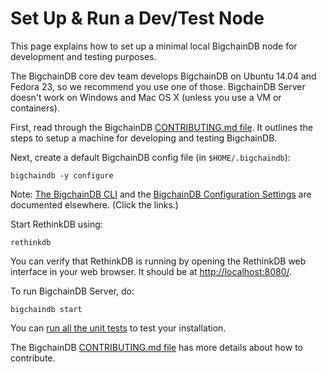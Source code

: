 # Set Up & Run a Dev/Test Node

This page explains how to set up a minimal local BigchainDB node for development and testing purposes.

The BigchainDB core dev team develops BigchainDB on Ubuntu 14.04 and Fedora 23, so we recommend you use one of those. BigchainDB Server doesn't work on Windows and Mac OS X (unless you use a VM or containers).

First, read through the BigchainDB [CONTRIBUTING.md file](https://github.com/bigchaindb/bigchaindb/blob/master/CONTRIBUTING.md). It outlines the steps to setup a machine for developing and testing BigchainDB.

Next, create a default BigchainDB config file (in `$HOME/.bigchaindb`):
```text
bigchaindb -y configure
```

Note: [The BigchainDB CLI](../server-reference/bigchaindb-cli.html) and the [BigchainDB Configuration Settings](../server-reference/configuration.html) are documented elsewhere. (Click the links.)

Start RethinkDB using:
```text
rethinkdb
```

You can verify that RethinkDB is running by opening the RethinkDB web interface in your web browser. It should be at [http://localhost:8080/](http://localhost:8080/).

To run BigchainDB Server, do:
```text
bigchaindb start
```

You can [run all the unit tests](running-unit-tests.html) to test your installation.

The BigchainDB [CONTRIBUTING.md file](https://github.com/bigchaindb/bigchaindb/blob/master/CONTRIBUTING.md) has more details about how to contribute.

